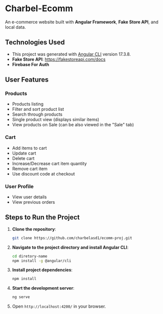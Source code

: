 # Charbel-Ecomm

An e-commerce website built with **Angular Framework**, **Fake Store API**, and local data.

## Technologies Used

- This project was generated with [Angular CLI](https://github.com/angular/angular-cli) version 17.3.8.
- **Fake Store API**: https://fakestoreapi.com/docs
- **Firebase For Auth**

## User Features

### Products
- Products listing
- Filter and sort product list
- Search through products
- Single product view (displays similar items)
- View products on Sale (can be also viewed in the "Sale" tab)

### Cart
- Add items to cart
- Update cart
- Delete cart
- Increase/Decrease cart item quantity
- Remove cart item
- Use discount code at checkout

### User Profile
- View user details
- View previous orders

## Steps to Run the Project

1. **Clone the repository**:
   ```bash
   git clone https://github.com/charbelasd1/ecomm-proj.git
   ```
2. **Navigate to the project directory and install Angular CLI**:

   ```bash
   cd diretory-name
   npm install -g @angular/cli
   ```

3. **Install project dependencies**:

   ```bash
   npm install
   ```

4. **Start the development server**:

   ```bash
   ng serve
   ```

5. Open `http://localhost:4200/` in your browser.
